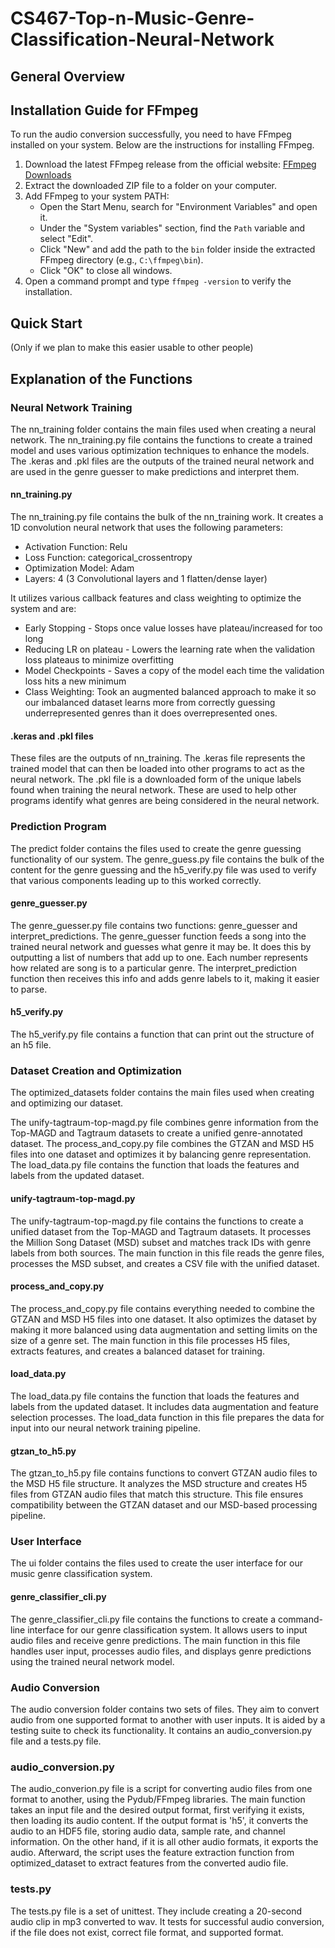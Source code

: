 # CS467-Top-n-Music-Genre-Classification-Neural-Network

## General Overview


## Installation Guide for FFmpeg
To run the audio conversion successfully, you need to have FFmpeg installed on your system. Below are the instructions for installing FFmpeg.

1. Download the latest FFmpeg release from the official website: [FFmpeg Downloads](https://ffmpeg.org/download.html)
2. Extract the downloaded ZIP file to a folder on your computer.
3. Add FFmpeg to your system PATH:
   - Open the Start Menu, search for "Environment Variables" and open it.
   - Under the "System variables" section, find the `Path` variable and select "Edit".
   - Click "New" and add the path to the `bin` folder inside the extracted FFmpeg directory (e.g., `C:\ffmpeg\bin`).
   - Click "OK" to close all windows.
4. Open a command prompt and type `ffmpeg -version` to verify the installation.


## Quick Start
(Only if we plan to make this easier usable to other people)
## Explanation of the Functions
### Neural Network Training
The nn_training folder contains the main files used when creating a neural network.
The nn_training.py file contains the functions to create a trained model and uses various
optimization techniques to enhance the models. The .keras and .pkl files are the outputs
of the trained neural network and are used in the genre guesser to make predictions and
interpret them. 
#### nn_training.py
The nn_training.py file contains the bulk of the nn_training work. It creates a 1D
convolution neural network that uses the following parameters:
- Activation Function: Relu
- Loss Function: categorical_crossentropy
- Optimization Model: Adam
- Layers: 4 (3 Convolutional layers and 1 flatten/dense layer)

It utilizes various callback features and class weighting to optimize the system and 
are: 
- Early Stopping - Stops once value losses have plateau/increased for too long
- Reducing LR on plateau - Lowers the learning rate when the validation loss plateaus to minimize overfitting
- Model Checkpoints - Saves a copy of the model each time the validation loss hits a new minimum
- Class Weighting: Took an augmented balanced approach to make it so our imbalanced dataset learns more from correctly
    guessing underrepresented genres than it does overrepresented ones.
#### .keras and .pkl files
These files are the outputs of nn_training. The .keras file represents the trained model 
that can then be loaded into other programs to act as the neural network. The .pkl 
file is a downloaded form of the unique labels found when training the neural network. 
These are used to help other programs identify what genres are being considered in the 
neural network.

### Prediction Program
The predict folder contains the files used to create the genre guessing functionality of
our system. The genre_guess.py file contains the bulk of the content for the genre guessing and
the h5_verify.py file was used to verify that various components leading up to this worked correctly.
#### genre_guesser.py
The genre_guesser.py file contains two functions: genre_guesser and interpret_predictions.
The genre_guesser function feeds a song into the trained neural network and guesses what genre it may be.
It does this by outputting a list of numbers that add up to one. Each number represents how related are song is
to a particular genre. The interpret_prediction function then receives this info and adds genre labels to it, making
it easier to parse.
#### h5_verify.py
The h5_verify.py file contains a function that can print out the structure of an h5 file.

### Dataset Creation and Optimization
The optimized_datasets folder contains the main files used when creating and optimizing our dataset.

The unify-tagtraum-top-magd.py file combines genre information from the Top-MAGD and Tagtraum datasets to create a unified genre-annotated dataset. The process_and_copy.py file combines the GTZAN and MSD H5 files into one dataset and optimizes it by balancing genre representation. The load_data.py file contains the function that loads the features and labels from the updated dataset.

#### unify-tagtraum-top-magd.py
The unify-tagtraum-top-magd.py file contains the functions to create a unified dataset from the Top-MAGD and Tagtraum datasets. It processes the Million Song Dataset (MSD) subset and matches track IDs with genre labels from both sources. The main function in this file reads the genre files, processes the MSD subset, and creates a CSV file with the unified dataset.

#### process_and_copy.py
The process_and_copy.py file contains everything needed to combine the GTZAN and MSD H5 files into one dataset. It also optimizes the dataset by making it more balanced using data augmentation and setting limits on the size of a genre set. The main function in this file processes H5 files, extracts features, and creates a balanced dataset for training.

#### load_data.py
The load_data.py file contains the function that loads the features and labels from the updated dataset. It includes data augmentation and feature selection processes. The load_data function in this file prepares the data for input into our neural network training pipeline.

#### gtzan_to_h5.py
The gtzan_to_h5.py file contains functions to convert GTZAN audio files to the MSD H5 file structure. It analyzes the MSD structure and creates H5 files from GTZAN audio files that match this structure. This file ensures compatibility between the GTZAN dataset and our MSD-based processing pipeline.

### User Interface
The ui folder contains the files used to create the user interface for our music genre classification system.

#### genre_classifier_cli.py
The genre_classifier_cli.py file contains the functions to create a command-line interface for our genre classification system. It allows users to input audio files and receive genre predictions. The main function in this file handles user input, processes audio files, and displays genre predictions using the trained neural network model.

### Audio Conversion
The audio conversion folder contains two sets of files. They aim to convert audio from one supported format to another with user inputs. It is aided by a testing suite to check its functionality. It contains an audio_conversion.py file and a tests.py file.

### audio_conversion.py
The audio_converion.py file is a script for converting audio files from one format to another, using the Pydub/FFmpeg libraries. The main function takes an input file and the desired output format, first verifying it exists, then loading its audio content. If the output format is 'h5', it converts the audio to an HDF5 file, storing audio data, sample rate, and channel information. On the other hand, if it is all other audio formats, it exports the audio. Afterward, the script uses the feature extraction function from optimized_dataset to extract features from the converted audio file.

### tests.py
The tests.py file is a set of unittest. They include creating a 20-second audio clip in mp3 converted to wav. It tests for successful audio conversion, if the file does not exist, correct file format, and supported format.
